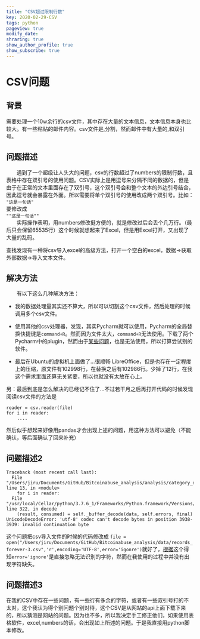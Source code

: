 ```yaml
---
title: "CSV超过限制行数"
key: 2020-02-29-CSV
tags: python
pageview: true
modify_date: 
shraring: true
show_author_profile: true
show_subscribe: true
---
```


# CSV问题
## 背景
需要处理一个10w余行的csv文件，其中存在大量的文本信息，文本信息本身也比较大。有一些粘贴的邮件内容。csv文件是,分割，然而邮件中有大量的,和双引号。
## 问题描述
　　遇到了一个超级让人头大的问题，csv的行数超过了numbers的限制行数，且表格中存在双引号的使用问题。CSV实际上是用逗号来分隔不同的数据的，但是由于在正常的文本里面存在了双引号，这个双引号会和整个文本的外边引号结合，因此逗号就会暴露在外面。所以需要将单个双引号的使用改成两个双引号。比如：  
`"这是一句话" `  
要修改成  
`""这是一句话""`  
　　实际操作表明，用numbers修改挺方便的，就是修改过后会丢个几万行。（最后只会保留65535行）这个时候就想起来了Excel，但是用Excel打开，又出现了大量的乱码。

查找发现有一种将csv导入excel的高级方法，打开一个空白的excel，数据->获取外部数据->导入文本文件。
![]()
## 解决方法
　　有以下这么几种解决方法：  

* 我的数据处理量其实还不算大，所以可以切割这个csv文件，然后处理的时候调用多个csv文件。  

* 使用其他的csv处理器，发现，其实Pycharm就可以使用，Pycharm的全局替换快捷键是`command+R`。然而因为文件太大，`command+R`无法使用。下载了两个Pycharm中的plugin，然而由于[某些问题](https://intellij-support.jetbrains.com/hc/en-us/community/posts/360006749739--IntelliJ-Plugin-Error-Plugin-Python-is-incompatible-target-build-range-is-192-7142-to-192-)，也是无法使用，所以打算尝试别的软件。

* 最后在Ubuntu的虚拟机上面做了...很顺畅 LibreOffice，但是也存在一定程度上的压缩，原文件有102998行，在替换之后有102986行。少掉了12行，在我这个需求里面还算无关紧要，所以也就没有太放在心上。

另：最后到底是怎么解决的已经记不住了...不过若干月之后再打开代码的时候发现阅读csv文件的方法是

```
reader = csv.reader(file)
for i in reader:
    ....
```
然后似乎想起来好像用pandas才会出现上述的问题，用这种方法可以避免（不能确认，等后面确认了回来补充）

## 问题描述2

```
Traceback (most recent call last):
  File "/Users/jiru/Documents/GitHub/Bitcoinabuse_analysis/analysis/category_distribution.py", line 13, in <module>
    for i in reader:
  File "/usr/local/Cellar/python/3.7.6_1/Frameworks/Python.framework/Versions/3.7/lib/python3.7/codecs.py", line 322, in decode
    (result, consumed) = self._buffer_decode(data, self.errors, final)
UnicodeDecodeError: 'utf-8' codec can't decode bytes in position 3938-3939: invalid continuation byte
```
这个问题把csv导入文件的时候的代码修改成
`file = open("/Users/jiru/Documents/GitHub/Bitcoinabuse_analysis/data/records_forever-3.csv",'r',encoding='UTF-8',error='igonre')`就好了，[根据](https://www.learnbyexample.org/python-open-function/)这个得知`error='ignore'`是直接忽略无法识别的字符，然而在我使用的过程中并没有出现字符缺失。

## 问题描述3
在我的CSV中存在一些问题，有一些行有多余的字符，或者有一些双引号打的不太对，这个我认为得个别问题个别对待，这个CSV是从网站的api上面下载下来的，所以猜测是网站的问题。因为也不多，所以我决定手工修正他们，如果使用表格软件，excel,numbers的话，会出现如上所述的问题。于是我直接用python脚本修改。